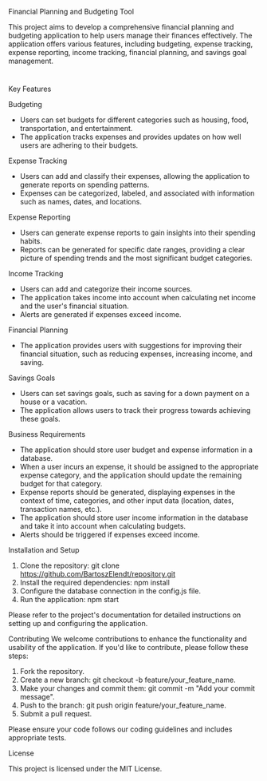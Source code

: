 Financial Planning and Budgeting Tool

This project aims to develop a comprehensive financial planning and budgeting application to help users manage their finances effectively. The application offers various features, including budgeting, expense tracking, expense reporting, income tracking, financial planning, and savings goal management.
#
Key Features

Budgeting
- Users can set budgets for different categories such as housing, food, transportation, and entertainment.
- The application tracks expenses and provides updates on how well users are adhering to their budgets.

Expense Tracking
- Users can add and classify their expenses, allowing the application to generate reports on spending patterns.
- Expenses can be categorized, labeled, and associated with information such as names, dates, and locations.

Expense Reporting
- Users can generate expense reports to gain insights into their spending habits.
- Reports can be generated for specific date ranges, providing a clear picture of spending trends and the most significant budget categories.

Income Tracking
- Users can add and categorize their income sources.
- The application takes income into account when calculating net income and the user's financial situation.
- Alerts are generated if expenses exceed income.

Financial Planning
- The application provides users with suggestions for improving their financial situation, such as reducing expenses, increasing income, and saving.

Savings Goals
- Users can set savings goals, such as saving for a down payment on a house or a vacation.
- The application allows users to track their progress towards achieving these goals.

Business Requirements
- The application should store user budget and expense information in a database.
- When a user incurs an expense, it should be assigned to the appropriate expense category, and the application should update the remaining budget for that category.
- Expense reports should be generated, displaying expenses in the context of time, categories, and other input data (location, dates, transaction names, etc.).
- The application should store user income information in the database and take it into account when calculating budgets.
- Alerts should be triggered if expenses exceed income.

Installation and Setup
1. Clone the repository: git clone https://github.com/BartoszElendt/repository.git
2. Install the required dependencies: npm install
3. Configure the database connection in the config.js file.
4. Run the application: npm start

Please refer to the project's documentation for detailed instructions on setting up and configuring the application.

Contributing
We welcome contributions to enhance the functionality and usability of the application. If you'd like to contribute, please follow these steps:

1. Fork the repository.
2. Create a new branch: git checkout -b feature/your_feature_name.
3. Make your changes and commit them: git commit -m "Add your commit message".
4. Push to the branch: git push origin feature/your_feature_name.
5. Submit a pull request.

Please ensure your code follows our coding guidelines and includes appropriate tests.

License

This project is licensed under the MIT License.





